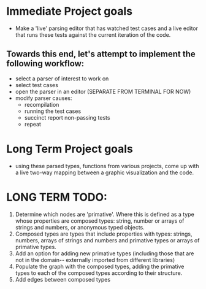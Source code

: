 # Immediate Project goals
* Make a 'live' parsing editor that has watched test cases and a live editor that runs these tests against the current iteration of the code.
## Towards this end, let's attempt to implement the following workflow:
* select a parser of interest to work on
* select test cases
* open the parser in an editor (SEPARATE FROM TERMINAL FOR NOW)
* modify parser causes: 
    * recompilation
    * running the test cases
    * succinct report non-passing tests
    * repeat


# Long Term Project goals
* using these parsed types, functions from various projects, come up with a live two-way mapping between a graphic visualization and the code.

# LONG TERM TODO:
1. Determine which nodes are 'primative'. Where this is defined as a type whose properties are composed types: string, number or arrays of strings and numbers, or anonymous typed objects.
2. Composed types are types that include properties with types: strings, numbers, arrays of strings and numbers and primative types or arrays of primative types. 
3. Add an option for adding new primative types (including those that are not in the domain-- externally imported from different libraries)
4. Populate the graph with the composed types, adding the primative types to each of the composed types according to their structure.
5. Add edges between composed types
